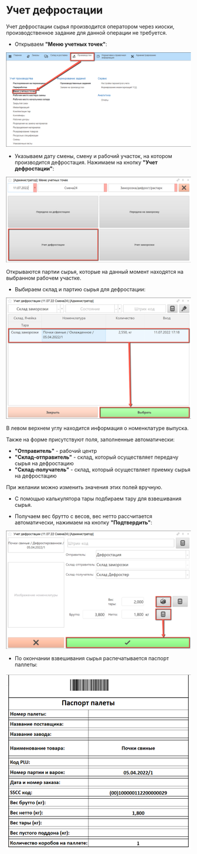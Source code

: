 # Учет дефростации

Учет дефростации сырья производится оператором через киоски, производственное задание для данной операции не требуется.

- Открываем **"Меню учетных точек"**:

![](Defrosting.assets/1.png)

- Указываем дату смены, смену и рабочий участок, на котором производится дефростация. Нажимаем на кнопку **"Учет дефростации"**:

![](Defrosting.assets/2.png)

Открываются партии сырья, которые на данный момент находятся на выбранном рабочем участке.

- Выбираем склад и партию сырья для дефростации:

![](Defrosting.assets/3.png)

В левом верхнем углу находится информация о номенклатуре выпуска.

Также на форме присутствуют поля, заполненные автоматически:

- **"Отправитель"** - рабочий центр
- **"Склад-отправитель"** - склад, который осуществляет передачу сырья на дефростацию
- **"Склад-получатель"** - склад, который осуществляет приемку сырья на дефростацию

При желании можно изменить значения этих полей вручную.

- С помощью калькулятора тары подбираем тару для взвешивания сырья.

- Получаем вес брутто с весов, вес нетто рассчитается автоматически, нажимаем на кнопку **"Подтвердить"**:

![](Defrosting.assets/4.png)

- По окончании взвешивания сырья распечатывается паспорт паллеты:

![](Defrosting.assets/5.png)